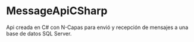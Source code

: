 # MessageApiCSharp
Api creada en C# con N-Capas para envió y recepción de mensajes a una base de datos SQL Server.
